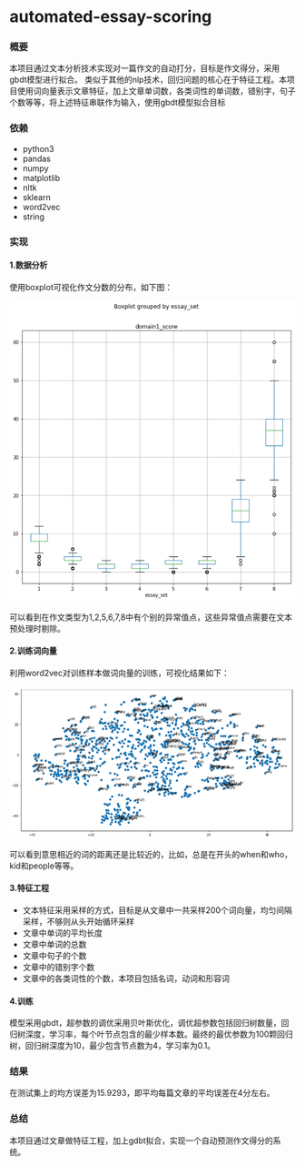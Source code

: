 # automated-essay-scoring
### 概要
本项目通过文本分析技术实现对一篇作文的自动打分，目标是作文得分，采用gbdt模型进行拟合。
类似于其他的nlp技术，回归问题的核心在于特征工程。本项目使用词向量表示文章特征，加上文章单词数，各类词性的单词数，错别字，句子个数等等，将上述特征串联作为输入，使用gbdt模型拟合目标   
### 依赖
 - python3
 - pandas
 - numpy
 - matplotlib
 - nltk
 - sklearn
 - word2vec
 - string

### 实现
#### 1.数据分析
使用boxplot可视化作文分数的分布，如下图：

![boxplot](boxplot.png)

可以看到在作文类型为1,2,5,6,7,8中有个别的异常值点，这些异常值点需要在文本预处理时剔除。

#### 2.训练词向量
利用word2vec对训练样本做词向量的训练，可视化结果如下：

![word2vec](word2vec.png)

可以看到意思相近的词的距离还是比较近的，比如，总是在开头的when和who，kid和people等等。

#### 3.特征工程
 - 文本特征采用采样的方式，目标是从文章中一共采样200个词向量，均匀间隔采样，不够则从头开始循环采样
 - 文章中单词的平均长度
 - 文章中单词的总数
 - 文章中句子的个数
 - 文章中的错别字个数
 - 文章中的各类词性的个数，本项目包括名词，动词和形容词

#### 4.训练
模型采用gbdt，超参数的调优采用贝叶斯优化，调优超参数包括回归树数量，回归树深度，学习率，每个叶节点包含的最少样本数。最终的最优参数为100颗回归树，回归树深度为10，最少包含节点数为4，学习率为0.1。

### 结果
在测试集上的均方误差为15.9293，即平均每篇文章的平均误差在4分左右。

### 总结
本项目通过文章做特征工程，加上gdbt拟合，实现一个自动预测作文得分的系统。
